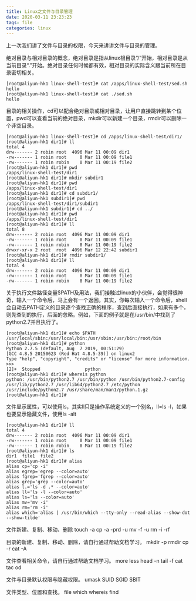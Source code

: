 ```yaml
---
title: Linux之文件与目录管理
date: 2020-03-11 23:23:23
tags: file
categories: linux
---
```


上一次我们讲了文件与目录的权限，今天来讲讲文件与目录的管理。
<!--more-->

绝对目录与相对目录的概念，绝对目录是指从linux根目录“/”开始，相对目录是从当前目录“.”开始。绝对目录任何时候都有效，相对目录的实际含义跟当前所在目录密切相关。
```
[root@aliyun-hk1 linux-shell-test]# cat /apps/linux-shell-test/sed.sh
hello
[root@aliyun-hk1 linux-shell-test]# cat ./sed.sh
hello
```

目录的相关操作，cd可以配合绝对目录或相对目录，让用户直接跳转到某个位置，pwd可以查看当前的绝对目录，mkdir可以新建一个目录，rmdir可以删除一个非空目录。
```
[root@aliyun-hk1 linux-shell-test]# cd /apps/linux-shell-test/dir1/
[root@aliyun-hk1 dir1]# ll
total 4
drw------- 2 robin root  4096 Mar 11 00:09 dir1
-rw------- 1 robin root     0 Mar 11 00:09 file1
-rw------- 1 robin robin    0 Mar 11 00:19 file2
[root@aliyun-hk1 dir1]# pwd
/apps/linux-shell-test/dir1
[root@aliyun-hk1 dir1]# mkdir subdir1
[root@aliyun-hk1 dir1]# pwd
/apps/linux-shell-test/dir1
[root@aliyun-hk1 dir1]# cd subdir1/
[root@aliyun-hk1 subdir1]# pwd
/apps/linux-shell-test/dir1/subdir1
[root@aliyun-hk1 subdir1]# cd ../
[root@aliyun-hk1 dir1]# pwd
/apps/linux-shell-test/dir1
[root@aliyun-hk1 dir1]# ll
total 8
drw------- 2 robin root  4096 Mar 11 00:09 dir1
-rw------- 1 robin root     0 Mar 11 00:09 file1
-rw------- 1 robin robin    0 Mar 11 00:19 file2
drwxr-xr-x 2 root  root  4096 Mar 12 22:42 subdir1
[root@aliyun-hk1 dir1]# rmdir subdir1/
[root@aliyun-hk1 dir1]# ll
total 4
drw------- 2 robin root  4096 Mar 11 00:09 dir1
-rw------- 1 robin root     0 Mar 11 00:09 file1
-rw------- 1 robin robin    0 Mar 11 00:19 file2
```

关于执行文件路径变量$PATH及用法，我们接触过linux的小伙伴，会觉得很神奇，输入一个命令后，马上会有一个返回。其实，你每次输入一个命令后，shell会自动去PATH定义的目录逐个查找正确的程序，查到后直接执行，如果有多个，则先查到的执行，后面的忽略。例如，下面的例子就是在/usr/bin/中找到了python2.7并且执行了。
```
[root@aliyun-hk1 dir1]# echo $PATH
/usr/local/sbin:/usr/local/bin:/usr/sbin:/usr/bin:/root/bin
[root@aliyun-hk1 dir1]# python
Python 2.7.5 (default, Aug  7 2019, 00:51:29)
[GCC 4.8.5 20150623 (Red Hat 4.8.5-39)] on linux2
Type "help", "copyright", "credits" or "license" for more information.
>>>
[2]+  Stopped                 python
[root@aliyun-hk1 dir1]# whereis python
python: /usr/bin/python2.7 /usr/bin/python /usr/bin/python2.7-config /usr/lib/python2.7 /usr/lib64/python2.7 /etc/python /usr/include/python2.7 /usr/share/man/man1/python.1.gz
[root@aliyun-hk1 dir1]#
```

文件显示属性，可以使用ls，其实ll只是操作系统定义的一个别名，ll=ls -l，如果也要显示隐藏文件，使用ls -alt
```
[root@aliyun-hk1 dir1]# ll
total 4
drw------- 2 robin root  4096 Mar 11 00:09 dir1
-rw------- 1 robin root     0 Mar 11 00:09 file1
-rw------- 1 robin robin    0 Mar 11 00:19 file2
[root@aliyun-hk1 dir1]# ls
dir1  file1  file2
[root@aliyun-hk1 dir1]# alias
alias cp='cp -i'
alias egrep='egrep --color=auto'
alias fgrep='fgrep --color=auto'
alias grep='grep --color=auto'
alias l.='ls -d .* --color=auto'
alias ll='ls -l --color=auto'
alias ls='ls --color=auto'
alias mv='mv -i'
alias rm='rm -i'
alias which='alias | /usr/bin/which --tty-only --read-alias --show-dot --show-tilde'
```

文件新建、复制、移动、删除
touch -a
cp -a -prd -u 
mv -f -u
rm -i -rf

目录的新建、复制、移动、删除，请自行通过帮助文档学习。
mkdir -p
rmdir
cp -r
cat -A

文件查看相关命令，请自行通过帮助文档学习。
more
less
head -n
tail -f
cat
tac
od

文件与目录默认权限与隐藏权限。
umask
SUID
SGID
SBIT

文件类型、位置和查找。
file
which
whereis
find